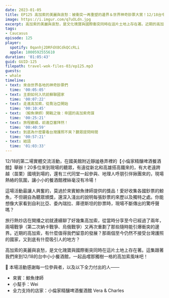 ```yaml
---
date: 2023-01-05
title: EP125 高加索的美麗與哀愁：被衝突一再重塑的邊界＆世界神奇鈔票大賞！12/18台中場精華 ft. 鯨魚律師
image: https://i.imgur.com/q7uOLdn.jpg
excerpt: 高加索的美麗與哀愁，是文化瑰寶與國際衝突同時在這片土地上存在著。近期的高加索，有什麼值得我們留意的發展？那兩個至今仍然不接受台灣護照的國家，又到底有什麼吸引人的地方？這集跟著我們來到12/18的台中小小餐酒館，一起品嚐那獨樹一格的高加索風味吧！
tags:
- Caucasus
episode: 125
player:
  spotify: 0qanhj2DRFdX8CdkQCcRLi
  apple: 1000592555610
duration: '01:05:43'
guid: GUID-125
filepath: travel-wok-files-03/ep125.mp3
guests:
- whale
timeline:
- text: 來自世界各地的神奇鈔票們
  time: '00:05:05'
- text: 主廚如何入坑前蘇聯國家
  time: '00:07:22'
- text: 走進高加索，從喬治亞開始
  time: '00:10:45'
- text: （鯨魚律師）開戰之後：帝國的高加索奇謀
  time: '00:25:21'
- text: 旅程繼續，前進亞塞拜然！
  time: '00:40:59'
- text: 到底為什麼要看台灣護照不爽？聽眾提問時間
  time: '00:57:21'
- text: 結語
  time: '01:03:33'
---
```

12/18的第二場實體交流活動，在國美館附近靜謐巷弄裡的【小倫家精釀啤酒餐酒館】舉辦！20多位來到現場的聽眾，有遠從新北和高雄搭高鐵來的，有大老遠跨越（苗栗）國境到場的，還有三代同堂一起參與、地理人呼朋引伴揪團來的，現場熱絡的氛圍，讓小小的餐酒館裡絲毫沒有冷場！

這場活動最讓人興奮的，莫過於來賓鯨魚律師提供的獎品！愛好收集各國鈔票的鯨魚，不但親自為聽眾頒獎，還深入淺出的說明每張鈔票的來歷以及獨特之處。你能想像大家看到自利比亞、委內瑞拉、庫德斯坦的鈔票時，現場不斷傳出的驚呼聲嗎？

旅行熱炒店在開播之初就連續聊了好幾集高加索，從當時分享至今已經過了兩年，兩場戰爭（第二次納卡戰爭、烏俄戰爭）又再次重劃了那些隨時能引爆衝突的邊界。近期的高加索，有什麼值得我們留意的發展？那兩個至今仍然不接受台灣護照的國家，又到底有什麼吸引人的地方？

高加索的美麗與哀愁，是文化瑰寶與國際衝突同時在這片土地上存在著。這集跟著我們來到12/18的台中小小餐酒館，一起品嚐那獨樹一格的高加索風味吧！

🫶 本場活動感謝每一位參與者，以及以下全力付出的人——

* 來賓：鯨魚律師
* 小幫手：Wei
* 全力支持的店家：小倫家精釀啤酒餐酒館 Vera & Charles
